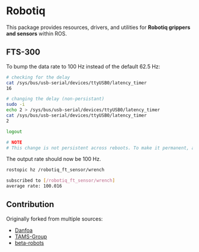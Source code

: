 # Robotiq
This package provides resources, drivers, and utilities for **Robotiq grippers and sensors** within ROS.

## FTS-300
To bump the data rate to 100 Hz instead of the default 62.5 Hz:

``` sh
# checking for the delay
cat /sys/bus/usb-serial/devices/ttyUSB0/latency_timer
16

# changing the delay (non-persistant)
sudo -i
echo 2 > /sys/bus/usb-serial/devices/ttyUSB0/latency_timer
cat /sys/bus/usb-serial/devices/ttyUSB0/latency_timer
2

logout

# NOTE
# This change is not persistent across reboots. To make it permanent, add a udev rule or init script.
```

The output rate should now be 100 Hz.
``` sh
rostopic hz /robotiq_ft_sensor/wrench

subscribed to [/robotiq_ft_sensor/wrench]
average rate: 100.016
```

## Contribution
Originally forked from multiple sources:
- [Danfoa](https://github.com/Danfoa/robotiq_2finger_grippers)
- [TAMS-Group](https://github.com/TAMS-Group/robotiq)
- [beta-robots](https://github.com/beta-robots/robotiq)
